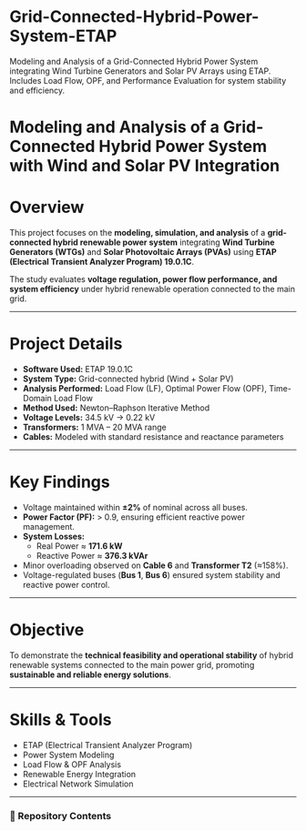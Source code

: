 # Grid-Connected-Hybrid-Power-System-ETAP
Modeling and Analysis of a Grid-Connected Hybrid Power System integrating Wind Turbine Generators and Solar PV Arrays using ETAP. Includes Load Flow, OPF, and Performance Evaluation for system stability and efficiency.

#  Modeling and Analysis of a Grid-Connected Hybrid Power System with Wind and Solar PV Integration  

# Overview  
This project focuses on the **modeling, simulation, and analysis** of a **grid-connected hybrid renewable power system** integrating **Wind Turbine Generators (WTGs)** and **Solar Photovoltaic Arrays (PVAs)** using **ETAP (Electrical Transient Analyzer Program) 19.0.1C**.  

The study evaluates **voltage regulation, power flow performance, and system efficiency** under hybrid renewable operation connected to the main grid.  

---

# Project Details  
- **Software Used:** ETAP 19.0.1C  
- **System Type:** Grid-connected hybrid (Wind + Solar PV)  
- **Analysis Performed:** Load Flow (LF), Optimal Power Flow (OPF), Time-Domain Load Flow  
- **Method Used:** Newton–Raphson Iterative Method  
- **Voltage Levels:** 34.5 kV → 0.22 kV  
- **Transformers:** 1 MVA – 20 MVA range  
- **Cables:** Modeled with standard resistance and reactance parameters  

---

# Key Findings  
- Voltage maintained within **±2%** of nominal across all buses.  
- **Power Factor (PF):** > 0.9, ensuring efficient reactive power management.  
- **System Losses:**  
  - Real Power ≈ **171.6 kW**  
  - Reactive Power ≈ **376.3 kVAr**  
- Minor overloading observed on **Cable 6** and **Transformer T2** (≈158%).  
- Voltage-regulated buses (**Bus 1**, **Bus 6**) ensured system stability and reactive power control.  

---

# Objective  
To demonstrate the **technical feasibility and operational stability** of hybrid renewable systems connected to the main power grid, promoting **sustainable and reliable energy solutions**.  

---

# Skills & Tools  
- ETAP (Electrical Transient Analyzer Program)  
- Power System Modeling  
- Load Flow & OPF Analysis  
- Renewable Energy Integration  
- Electrical Network Simulation  

---

### 📁 Repository Contents  
